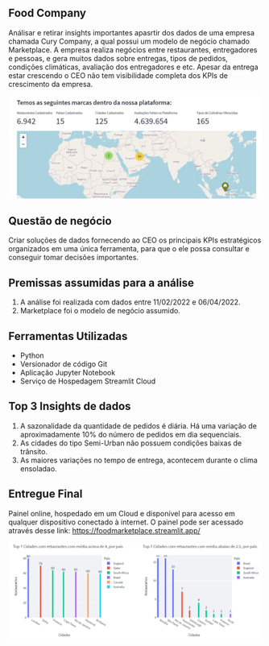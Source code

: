 ## Food Company

Análisar e retirar insights importantes apasrtir dos dados de uma empresa chamada Cury Company, a qual possui um modelo de negócio chamado Marketplace. A empresa realiza negócios entre restaurantes, entregadores e pessoas, e gera muitos dados sobre entregas, tipos de pedidos, condições climáticas, avaliação dos entregadores e etc. Apesar da entrega estar crescendo o CEO não tem visibilidade completa dos KPIs de crescimento da empresa.

![image](image1.png) 

## Questão de negócio
Criar soluções de dados fornecendo ao CEO os principais KPIs estratégicos organizados em uma única ferramenta, para que o ele possa consultar e conseguir tomar decisões importantes.

## Premissas assumidas para a análise
1. A análise foi realizada com dados entre 11/02/2022 e 06/04/2022.
2. Marketplace foi o modelo de negócio assumido.

## Ferramentas Utilizadas
- Python
- Versionador de código Git
- Aplicação Jupyter Notebook
- Serviço de Hospedagem Streamlit Cloud

## Top 3 Insights de dados
1. A sazonalidade da quantidade de pedidos é diária. Há uma variação de aproximadamente 10% do número de pedidos em dia sequenciais.
2. As cidades do tipo Semi-Urban não possuem condições baixas de trânsito.
3. As maiores variações no tempo de entrega, acontecem durante o clima ensoladao.

## Entregue Final
Painel online, hospedado em um Cloud e disponível para acesso em qualquer dispositivo conectado à internet.
O painel pode ser acessado através desse link: https://foodmarketplace.streamlit.app/

![image2](graficos_marketplace.png) 

